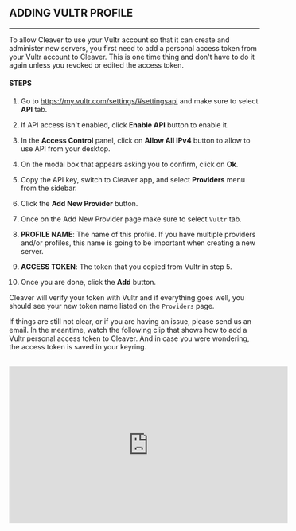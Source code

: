 ## ADDING VULTR PROFILE
---

To allow Cleaver to use your Vultr account so that it can create and administer new servers, you first need to add a personal access token from your Vultr account to Cleaver. This is one time thing and don't have to do it again unless you revoked or edited the access token.

#### STEPS

1. Go to https://my.vultr.com/settings/#settingsapi and make sure to select **API** tab.

2. If API access isn't enabled, click **Enable API** button to enable it.

3. In the **Access Control** panel, click on **Allow All IPv4** button to allow to use API from your desktop.

4. On the modal box that appears asking you to confirm, click on **Ok**.

4. Copy the API key, switch to Cleaver app, and select **Providers** menu from the sidebar.

5. Click the **Add New Provider** button.

6. Once on the Add New Provider page make sure to select `Vultr` tab.

7. **PROFILE NAME**: The name of this profile. If you have multiple providers and/or profiles, this name is going to be important when creating a new server.

8. **ACCESS TOKEN**: The token that you copied from Vultr in step 5.

9. Once you are done, click the **Add** button.

Cleaver will verify your token with Vultr and if everything goes well, you should see your new token name listed on the `Providers` page.

If things are still not clear, or if you are having an issue, please send us an email. In the meantime, watch the following clip that shows how to add a Vultr personal access token to Cleaver. And in case you were wondering, the access token is saved in your keyring.

<br/>

<iframe width="560" height="315" src="https://www.youtube-nocookie.com/embed/x80xhiAS7Ro?rel=0&amp;showinfo=0" frameborder="0" allowfullscreen></iframe>